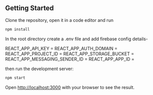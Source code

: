 ## Getting Started

Clone the repository, open it in a code editor and run

```bash 
npm install
```

In the root directory create a .env file and add firebase config details- 

REACT_APP_API_KEY = 
REACT_APP_AUTH_DOMAIN = 
REACT_APP_PROJECT_ID = 
REACT_APP_STORAGE_BUCKET = 
REACT_APP_MESSAGING_SENDER_ID = 
REACT_APP_APP_ID = 

then run the development server:

```bash
npm start
```

Open [http://localhost:3000](http://localhost:3000) with your browser to see the result.